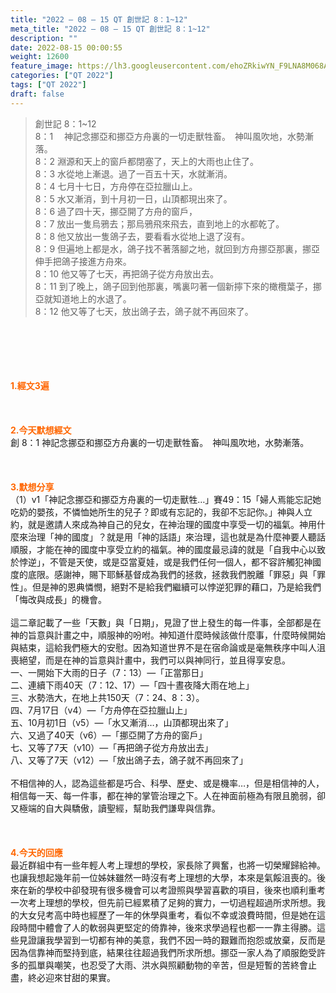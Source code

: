 ```yaml
---
title: "2022 – 08 – 15 QT 創世記 8：1~12"
meta_title: "2022 – 08 – 15 QT 創世記 8：1~12"
description: ""
date: 2022-08-15 00:00:55
weight: 12600
feature_image: https://lh3.googleusercontent.com/ehoZRkiwYN_F9LNA8M068AYxt73EavCZno-PD1cJRuf5BbSkQVUWr3gNEbt5kSs28Pb_Elg17kSrtf9ybWvojWoMV6I4tPM3vGRGDq6GkKkPdL2Gut4QAIw4-uykKUAtNiKgQKntvsU=w800
categories: ["QT 2022"]
tags: ["QT 2022"]
draft: false
---
```


<blockquote>創世記 8：1~12<br />
8：1 　神記念挪亞和挪亞方舟裏的一切走獸牲畜。　神叫風吹地，水勢漸落。<br />
8：2 淵源和天上的窗戶都閉塞了，天上的大雨也止住了。<br />
8：3 水從地上漸退。過了一百五十天，水就漸消。<br />
8：4 七月十七日，方舟停在亞拉臘山上。<br />
8：5 水又漸消，到十月初一日，山頂都現出來了。<br />
8：6 過了四十天，挪亞開了方舟的窗戶，<br />
8：7 放出一隻烏鴉去；那烏鴉飛來飛去，直到地上的水都乾了。<br />
8：8 他又放出一隻鴿子去，要看看水從地上退了沒有。<br />
8：9 但遍地上都是水，鴿子找不著落腳之地，就回到方舟挪亞那裏，挪亞伸手把鴿子接進方舟來。<br />
8：10 他又等了七天，再把鴿子從方舟放出去。<br />
8：11 到了晚上，鴿子回到他那裏，嘴裏叼著一個新擰下來的橄欖葉子，挪亞就知道地上的水退了。<br />
8：12 他又等了七天，放出鴿子去，鴿子就不再回來了。</blockquote><br />
&nbsp;<br />
<br />
&nbsp;<br />
<br />
<span style="color: #ff6600;"><strong>1.經文3遍</strong></span><br />
<br />
&nbsp;<br />
<br />
<span style="color: #ff6600;"><strong>2.今天默想經文<br />
</strong></span>創 8：1 神記念挪亞和挪亞方舟裏的一切走獸牲畜。　神叫風吹地，水勢漸落。<br />
<br />
&nbsp;<br />
<br />
<strong><span style="color: #ff6600;">3.默想分享<br />
</span></strong>（1）v1「神記念挪亞和挪亞方舟裏的一切走獸牲…」賽49：15「婦人焉能忘記她吃奶的嬰孩，不憐恤她所生的兒子？即或有忘記的，我卻不忘記你。」神與人立約，就是邀請人來成為神自己的兒女，在神治理的國度中享受一切的福氣。神用什麼來治理「神的國度」？就是用「神的話語」來治理，這也就是為什麼神要人聽話順服，才能在神的國度中享受立約的福氣。神的國度最忌諱的就是「自我中心以致於悖逆」，不管是天使，或是亞當夏娃，或是我們任何一個人，都不容許觸犯神國度的底限。感謝神，賜下耶穌基督成為我們的拯救，拯救我們脫離「罪惡」與「罪性」。但是神的恩典憐憫，絕對不是給我們繼續可以悖逆犯罪的藉口，乃是給我們「悔改與成長」的機會。<br />
<br />
這二章記載了一些「天數」與「日期」，見證了世上發生的每一件事，全部都是在神的旨意與計畫之中，順服神的吩咐。神知道什麼時候該做什麼事，什麼時候開始與結束，這給我們極大的安慰。因為知道世界不是在宿命論或是毫無秩序中叫人沮喪絕望，而是在神的旨意與計畫中，我們可以與神同行，並且得享安息。<br />
一、一開始下大雨的日子（7：13）—「正當那日」<br />
二、連續下雨40天（7：12、17）—「四十晝夜降大雨在地上」<br />
三、水勢浩大，在地上共150天（7：24、8：3）。<br />
四、7月17日（v4）—「方舟停在亞拉臘山上」<br />
五、10月初1日（v5）—「水又漸消…，山頂都現出來了」<br />
六、又過了40天（v6）—「挪亞開了方舟的窗戶」<br />
七、又等了7天（v10）—「再把鴿子從方舟放出去」<br />
八、又等了7天（v12）—「放出鴿子去，鴿子就不再回來了」<br />
<br />
不相信神的人，認為這些都是巧合、科學、歷史、或是機率…，但是相信神的人，相信每一天、每一件事，都在神的掌管治理之下。人在神面前極為有限且脆弱，卻又極端的自大與驕傲，讀聖經，幫助我們謙卑與信靠。<br />
<br />
&nbsp;<br />
<br />
<strong><span style="color: #ff6600;">4.今天的回應<br />
</span></strong>最近群組中有一些年輕人考上理想的學校，家長除了興奮，也將一切榮耀歸給神。也讓我想起幾年前一位姊妹雖然一時沒有考上理想的大學，本來是氣餒沮喪的。後來在新的學校中卻發現有很多機會可以考證照與學習喜歡的項目，後來也順利重考一次考上理想的學校，但先前已經累積了足夠的實力，一切過程超過所求所想。我的大女兒考高中時也經歷了一年的休學與重考，看似不幸或浪費時間，但是她在這段時間中體會了人的軟弱與更堅定的倚靠神，後來求學過程也都一一靠主得勝。這些見證讓我學習到一切都有神的美意，我們不因一時的艱難而抱怨或放棄，反而是因為信靠神而堅持到底，結果往往超過我們所求所想。挪亞一家人為了順服飽受許多的孤單與嘲笑，也忍受了大雨、洪水與照顧動物的辛苦，但是短暫的苦終會止盡，終必迎來甘甜的果實。
        